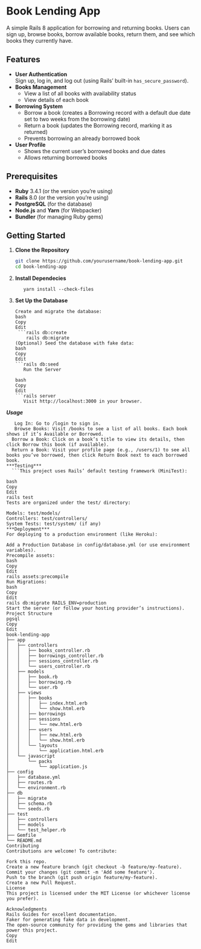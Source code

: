 # Book Lending App

A simple Rails 8 application for borrowing and returning books. Users can sign up, browse books, borrow available books, return them, and see which books they currently have.

## Features

- **User Authentication**  
  Sign up, log in, and log out (using Rails’ built-in `has_secure_password`).
- **Books Management**  
  - View a list of all books with availability status  
  - View details of each book  
- **Borrowing System**  
  - Borrow a book (creates a Borrowing record with a default due date set to two weeks from the borrowing date)  
  - Return a book (updates the Borrowing record, marking it as returned)  
  - Prevents borrowing an already borrowed book  
- **User Profile**  
  - Shows the current user’s borrowed books and due dates  
  - Allows returning borrowed books  

## Prerequisites

- **Ruby** 3.4.1 (or the version you’re using)
- **Rails** 8.0 (or the version you’re using)
- **PostgreSQL** (for the database)
- **Node.js** and **Yarn** (for Webpacker)
- **Bundler** (for managing Ruby gems)

## Getting Started

1. **Clone the Repository**  
   ```bash
   git clone https://github.com/yourusername/book-lending-app.git
   cd book-lending-app

2. **Install Dependecies**
    ```bundle install
       yarn install --check-files

3. **Set Up the Database**
    ```Update config/database.yml with your      PostgreSQL credentials if needed.
    Create and migrate the database:
    bash
    Copy
    Edit
     ```rails db:create
        rails db:migrate
    (Optional) Seed the database with fake data:
    bash
    Copy
    Edit
    ```rails db:seed
       Run the Server

    bash
    Copy
    Edit
    ```rails server
       Visit http://localhost:3000 in your browser.

***Usage***
```Sign Up: Go to /users/new to create a new user account.
   Log In: Go to /login to sign in.
   Browse Books: Visit /books to see a list of all books. Each book shows if it’s Available or Borrowed.
  Borrow a Book: Click on a book’s title to view its details, then click Borrow this book (if available).
  Return a Book: Visit your profile page (e.g., /users/1) to see all books you’ve borrowed, then click Return Book next to each borrowed book.
***Testing***
  ```This project uses Rails’ default testing framework (MiniTest):

bash
Copy
Edit
rails test
Tests are organized under the test/ directory:

Models: test/models/
Controllers: test/controllers/
System Tests: test/system/ (if any)
***Deployment***
For deploying to a production environment (like Heroku):

Add a Production Database in config/database.yml (or use environment variables).
Precompile assets:
bash
Copy
Edit
rails assets:precompile
Run Migrations:
bash
Copy
Edit
rails db:migrate RAILS_ENV=production
Start the server (or follow your hosting provider’s instructions).
Project Structure
pgsql
Copy
Edit
book-lending-app
├── app
│   ├── controllers
│   │   ├── books_controller.rb
│   │   ├── borrowings_controller.rb
│   │   ├── sessions_controller.rb
│   │   └── users_controller.rb
│   ├── models
│   │   ├── book.rb
│   │   ├── borrowing.rb
│   │   └── user.rb
│   ├── views
│   │   ├── books
│   │   │   ├── index.html.erb
│   │   │   └── show.html.erb
│   │   ├── borrowings
│   │   ├── sessions
│   │   │   └── new.html.erb
│   │   ├── users
│   │   │   ├── new.html.erb
│   │   │   └── show.html.erb
│   │   └── layouts
│   │       └── application.html.erb
│   └── javascript
│       └── packs
│           └── application.js
├── config
│   ├── database.yml
│   ├── routes.rb
│   └── environment.rb
├── db
│   ├── migrate
│   ├── schema.rb
│   └── seeds.rb
├── test
│   ├── controllers
│   ├── models
│   └── test_helper.rb
├── Gemfile
└── README.md
Contributing
Contributions are welcome! To contribute:

Fork this repo.
Create a new feature branch (git checkout -b feature/my-feature).
Commit your changes (git commit -m 'Add some feature').
Push to the branch (git push origin feature/my-feature).
Create a new Pull Request.
License
This project is licensed under the MIT License (or whichever license you prefer).

Acknowledgments
Rails Guides for excellent documentation.
Faker for generating fake data in development.
The open-source community for providing the gems and libraries that power this project.
Copy
Edit


